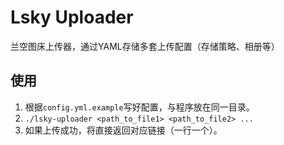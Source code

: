 # Lsky Uploader
兰空图床上传器，通过YAML存储多套上传配置（存储策略、相册等）

## 使用
1. 根据`config.yml.example`写好配置，与程序放在同一目录。
2. `./lsky-uploader <path_to_file1> <path_to_file2> ...`
3. 如果上传成功，将直接返回对应链接（一行一个）。
